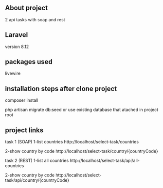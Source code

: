 ## About project

2 api tasks with soap and rest

## Laravel

version 8.12


## packages used

livewire

## installation steps after clone project

composer install

php artisan migrate db:seed
or use existing database that atached in project root

## project links
task 1 (SOAP)
1-list countries
http://localhost/select-task/countries

2-show country by code
http://localhost/select-task/country/{countryCode}


task 2 (REST)
1-list all countries
http://localhost/select-task/api/all-countries

2-show country by code
http://localhost/select-task/api/country/{countryCode}

